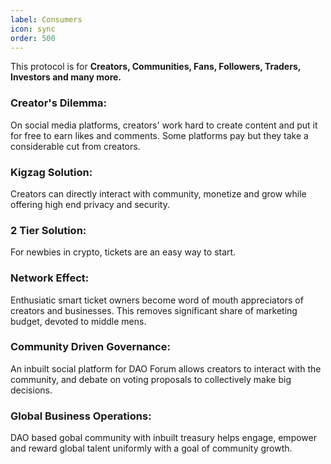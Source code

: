 ```yaml
---
label: Consumers
icon: sync
order: 500
---
```


This protocol is for **Creators, Communities, Fans, Followers, Traders, Investors and many more.**

### Creator's Dilemma:
On social media platforms, creators' work hard to create content and put it for free to earn likes and comments. Some platforms pay but they take a considerable cut from creators.

### Kigzag Solution:
Creators can directly interact with community, monetize and grow while offering high end privacy and security.

### 2 Tier Solution:
For newbies in crypto, tickets are an easy way to start.

### Network Effect:   
Enthusiatic smart ticket owners become word of mouth appreciators of creators and businesses. This removes significant share of marketing budget, devoted to middle mens.

### Community Driven Governance:
An inbuilt social platform for DAO Forum allows creators to interact with the community, and debate on voting proposals to collectively make big decisions.

### Global Business Operations:
DAO based gobal community with inbuilt treasury helps engage, empower and reward global talent uniformly with a goal of community growth.